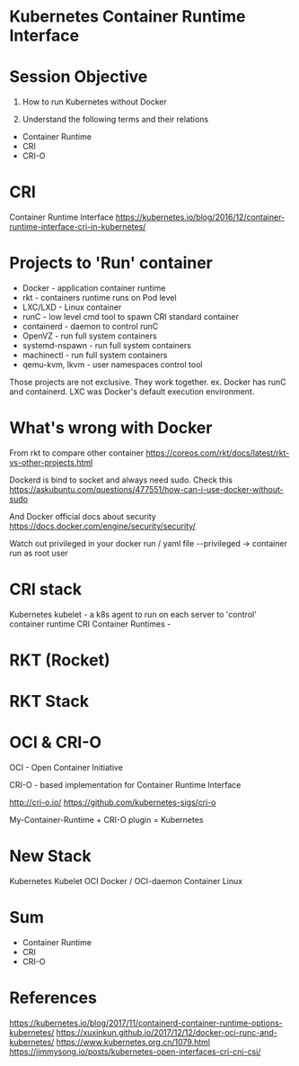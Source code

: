 Kubernetes Container Runtime Interface
===

# Session Objective

1. How to run Kubernetes without Docker

2. Understand the following terms and their relations
- Container Runtime
- CRI
- CRI-O

# CRI
Container Runtime Interface
https://kubernetes.io/blog/2016/12/container-runtime-interface-cri-in-kubernetes/

# Projects to 'Run' container

- Docker - application container runtime
- rkt - containers runtime runs on Pod level
- LXC/LXD - Linux container
- runC - low level cmd tool to spawn CRI standard container
- containerd - daemon to control runC
- OpenVZ - run full system containers
- systemd-nspawn - run full system containers
- machinectl - run full system containers
- qemu-kvm, lkvm - user namespaces control tool

Those projects are not exclusive. They work together. 
ex. Docker has runC and containerd. LXC was Docker's default execution environment.

# What's wrong with Docker

From rkt to compare other container
https://coreos.com/rkt/docs/latest/rkt-vs-other-projects.html

Dockerd is bind to socket and always need sudo. Check this 
https://askubuntu.com/questions/477551/how-can-i-use-docker-without-sudo

And Docker official docs about security
https://docs.docker.com/engine/security/security/

Watch out privileged in your docker run / yaml file
--privileged -> container run as root user

# CRI stack

Kubernetes 
kubelet - a k8s agent to run on each server to 'control' container runtime
CRI
Container Runtimes - 

# RKT (Rocket)


# RKT Stack

# OCI & CRI-O

OCI - Open Container Initiative

CRI-O - based implementation for Container Runtime Interface

http://cri-o.io/
https://github.com/kubernetes-sigs/cri-o

My-Container-Runtime + CRI-O plugin = Kubernetes

# New Stack

Kubernetes
Kubelet
OCI
Docker / OCI-daemon
Container
Linux

# Sum

- Container Runtime
- CRI
- CRI-O

# References

https://kubernetes.io/blog/2017/11/containerd-container-runtime-options-kubernetes/
https://xuxinkun.github.io/2017/12/12/docker-oci-runc-and-kubernetes/
https://www.kubernetes.org.cn/1079.html
https://jimmysong.io/posts/kubernetes-open-interfaces-cri-cni-csi/
